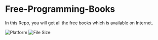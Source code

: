 # Free-Programming-Books
In this Repo, you will get all the free books which is available on Internet.

![Platform](https://img.shields.io/badge/platform-Android-brightgreen.svg?color=4078c0&style=for-the-badge)
![File Size](https://img.shields.io/github/repo-size/dev-aniketj/free-programming-books?color=4078c0&style=for-the-badge)
